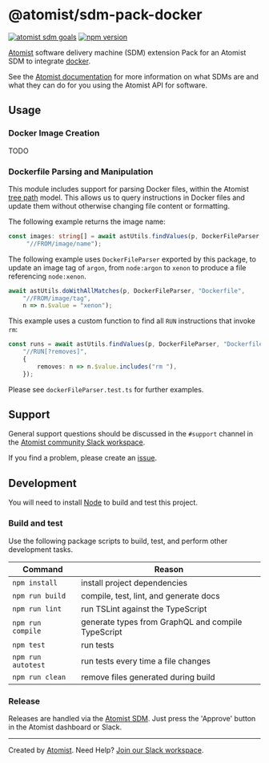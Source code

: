 # @atomist/sdm-pack-docker

[![atomist sdm goals](http://badge.atomist.com/T29E48P34/atomist/sdm-pack-docker/275b4284-9942-41c8-9b91-e90957d99188)](https://app.atomist.com/workspace/T29E48P34)
[![npm version](https://img.shields.io/npm/v/@atomist/sdm-pack-docker.svg)](https://www.npmjs.com/package/@atomist/sdm-pack-docker)

[Atomist][atomist] software delivery machine (SDM) extension Pack for an Atomist SDM to
integrate [docker](https://www.docker.io).

See the [Atomist documentation][atomist-doc] for more information on
what SDMs are and what they can do for you using the Atomist API for
software.

[atomist-doc]: https://docs.atomist.com/ (Atomist Documentation)

## Usage

### Docker Image Creation

TODO

### Dockerfile Parsing and Manipulation

This module includes support for parsing Docker files, within the Atomist
[tree path](https://github.com/atomist/tree-path) model. This allows us to
query instructions in Docker files and update them without otherwise changing
file content or formatting.

The following example returns the image name:

```typescript
const images: string[] = await astUtils.findValues(p, DockerFileParser, "Dockerfile",
     "//FROM/image/name");
```

The following example uses `DockerFileParser` exported by this package, to update
an image tag of `argon`, from `node:argon` to `xenon` to produce a file referencing
`node:xenon`.

```typescript
await astUtils.doWithAllMatches(p, DockerFileParser, "Dockerfile",
    "//FROM/image/tag",
    n => n.$value = "xenon");
```

This example uses a custom function to find all `RUN` instructions that invoke `rm`:

```typescript
const runs = await astUtils.findValues(p, DockerFileParser, "Dockerfile",
    "//RUN[?removes]",
    {
        removes: n => n.$value.includes("rm "),
    });
```

Please see `dockerFileParser.test.ts` for further examples.

## Support

General support questions should be discussed in the `#support`
channel in the [Atomist community Slack workspace][slack].

If you find a problem, please create an [issue][].

[issue]: https://github.com/atomist/sdm-pack-docker/issues

## Development

You will need to install [Node][node] to build and test this project.

[node]: https://nodejs.org/ (Node.js)

### Build and test

Use the following package scripts to build, test, and perform other
development tasks.

Command | Reason
------- | ------
`npm install` | install project dependencies
`npm run build` | compile, test, lint, and generate docs
`npm run lint` | run TSLint against the TypeScript
`npm run compile` | generate types from GraphQL and compile TypeScript
`npm test` | run tests
`npm run autotest` | run tests every time a file changes
`npm run clean` | remove files generated during build

### Release

Releases are handled via the [Atomist SDM][atomist-sdm].  Just press
the 'Approve' button in the Atomist dashboard or Slack.

[atomist-sdm]: https://github.com/atomist/atomist-sdm (Atomist Software Delivery Machine)

---

Created by [Atomist][atomist].
Need Help?  [Join our Slack workspace][slack].

[atomist]: https://atomist.com/ (Atomist - How Teams Deliver Software)
[slack]: https://join.atomist.com/ (Atomist Community Slack)

[atomist]: https://atomist.com/ (Atomist - Development Automation)
[slack]: https://join.atomist.com/ (Atomist Community Slack)
